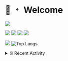 # 👋 ・ Welcome
![](https://komarev.com/ghpvc/?username=Lorenzo0111)

![](https://img.shields.io/badge/Java-ED8B00?style=for-the-badge&logo=java&logoColor=white)
![](https://img.shields.io/badge/JavaScript-323330?style=for-the-badge&logo=javascript&logoColor=F7DF1E)
![](https://img.shields.io/badge/Node.js-339933?style=for-the-badge&logo=nodedotjs&logoColor=white)
![](https://img.shields.io/badge/React-20232A?style=for-the-badge&logo=react&logoColor=61DAFB)

[![](https://github-readme-stats.vercel.app/api?username=Lorenzo0111&show_icons=true&count_private=true)](https://github.com/Lorenzo0111)
![Top Langs](https://github-readme-stats.vercel.app/api/top-langs/?username=Lorenzo0111&layout=compact)

<details>
<summary>⏰ Recent Activity</summary>

<!--RECENT_ACTIVITY:start-->
1. ![comment] **Commented:** [ZombieStriker/QualityArmory#271](https://github.com/ZombieStriker/QualityArmory/issues/271#issuecomment-1023023989)
2. ![issueClosed] **Issue closed:** [BeYkeRYkt/LightAPI#25](https://github.com/BeYkeRYkt/LightAPI/issues/25)
3. ![comment] **Commented:** [ZombieStriker/QualityArmoryVehicles2#93](https://github.com/ZombieStriker/QualityArmoryVehicles2/issues/93#issuecomment-1021496990)
4. ![issueClosed] **Issue closed:** [ZombieStriker/QualityArmory#266](https://github.com/ZombieStriker/QualityArmory/issues/266)
5. ![release] Released [v1.0](https://github.com/Lorenzo0111/SpigotUpdatesBot/releases/tag/v1.0) in [Lorenzo0111/SpigotUpdatesBot](https://github.com/Lorenzo0111/SpigotUpdatesBot)
6. ![release] Released [v1.0](https://github.com/Lorenzo0111/SpigotUpdatesBot/releases/tag/v1.0) in [Lorenzo0111/SpigotUpdatesBot](https://github.com/Lorenzo0111/SpigotUpdatesBot)
7. ![issueClosed] **Issue closed:** [ZombieStriker/QualityArmory#265](https://github.com/ZombieStriker/QualityArmory/issues/265)
8. ![issueClosed] **Issue closed:** [ZombieStriker/QualityArmory#261](https://github.com/ZombieStriker/QualityArmory/issues/261)
9. ![issueClosed] **Issue closed:** [ZombieStriker/QualityArmory#262](https://github.com/ZombieStriker/QualityArmory/issues/262)
10. ![prMerged] **Pull request merged:** [ZombieStriker/QualityArmory#267](https://github.com/ZombieStriker/QualityArmory/pull/267)
<!--RECENT_ACTIVITY:end-->


<!--RECENT_ACTIVITY:last_update-->
Last Updated: Friday, January 28th, 2022, 12:19:57 PM
<!--RECENT_ACTIVITY:last_update_end-->
</details>

[issueOpened]: https://cdn.jsdelivr.net/gh/Readme-Workflows/Readme-Icons@main/icons/octicons/IssueOpenedOld.svg
[issueClosed]: https://cdn.jsdelivr.net/gh/Readme-Workflows/Readme-Icons@main/icons/octicons/IssueClosedOld.svg

[prOpened]: https://cdn.jsdelivr.net/gh/Readme-Workflows/Readme-Icons@main/icons/octicons/PullRequestOpened.svg
[prClosed]: https://cdn.jsdelivr.net/gh/Readme-Workflows/Readme-Icons@main/icons/octicons/PullRequestClosed.svg
[prMerged]: https://cdn.jsdelivr.net/gh/Readme-Workflows/Readme-Icons@main/icons/octicons/PullRequestMerged.svg

[comment]: https://cdn.jsdelivr.net/gh/Readme-Workflows/Readme-Icons@main/icons/octicons/Comment.svg

[changesRequested]: https://cdn.jsdelivr.net/gh/Readme-Workflows/Readme-Icons@main/icons/octicons/RequestedChanges.svg
[approved]: https://cdn.jsdelivr.net/gh/Readme-Workflows/Readme-Icons@main/icons/octicons/ApprovedChanges.svg

[repoCreated]: https://cdn.jsdelivr.net/gh/Readme-Workflows/Readme-Icons@main/icons/octicons/Repository.svg
[release]: https://cdn.jsdelivr.net/gh/Readme-Workflows/Readme-Icons@main/icons/octicons/Release.svg
[star]: https://cdn.jsdelivr.net/gh/Readme-Workflows/Readme-Icons@main/icons/octicons/StarredRepository.svg
[wiki]: https://cdn.jsdelivr.net/gh/Readme-Workflows/Readme-Icons@main/icons/octicons/Wiki.svg
[fork]: https://cdn.jsdelivr.net/gh/Readme-Workflows/Readme-Icons@main/icons/octicons/ForkedRepository.svg
[people]: https://cdn.jsdelivr.net/gh/Readme-Workflows/Readme-Icons@main/icons/octicons/People.svg
